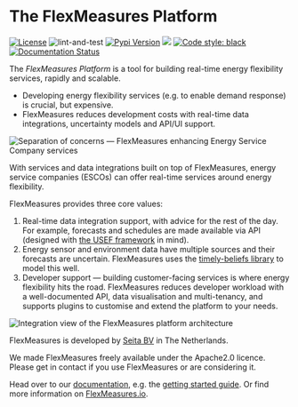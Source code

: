 # The FlexMeasures Platform

[![License](https://img.shields.io/github/license/seitabv/flexmeasures?color=blue)](https://github.com/SeitaBV/flexmeasures/blob/main/LICENSE)
![lint-and-test](https://github.com/SeitaBV/flexmeasures/workflows/lint-and-test/badge.svg)
[![Pypi Version](https://img.shields.io/pypi/v/flexmeasures.svg)](https://pypi.python.org/pypi/flexmeasures)
[![](https://img.shields.io/badge/python-3.6+-blue.svg)](https://www.python.org/downloads/)
[![Code style: black](https://img.shields.io/badge/code%20style-black-000000.svg)](https://github.com/psf/black)
[![Documentation Status](https://readthedocs.org/projects/flexmeasures/badge/?version=latest)](https://flexmeasures.readthedocs.io/en/latest/?badge=latest)

The *FlexMeasures Platform* is a tool for building real-time energy flexibility services, rapidly and scalable. 

- Developing energy flexibility services (e.g. to enable demand response) is crucial, but expensive.
- FlexMeasures reduces development costs with real-time data integrations, uncertainty models and API/UI support.

![Separation of concerns ― FlexMeasures enhancing Energy Service Company services](https://raw.githubusercontent.com/SeitaBV/screenshots/main/architecture/SeparationOfConcerns.png)


With services and data integrations built on top of FlexMeasures, energy service companies (ESCOs) can offer real-time services around energy flexibility.

FlexMeasures provides three core values:

1. Real-time data integration support, with advice for the rest of the day. For example, forecasts and schedules are made available via API (designed with [the USEF framework](https://usef.energy) in mind).
2. Energy sensor and environment data have multiple sources and their forecasts are uncertain. FlexMeasures uses the [timely-beliefs library](https://github.com/SeitaBV/timely-beliefs) to model this well.
3. Developer support ― building customer-facing services is where energy flexibility hits the road. FlexMeasures reduces developer workload with a well-documented API, data visualisation and multi-tenancy, and supports plugins to customise and extend the platform to your needs.


![Integration view of the FlexMeasures platform architecture](https://raw.githubusercontent.com/SeitaBV/screenshots/main/architecture/FlexMeasures-HighLevel.png)

FlexMeasures is developed by [Seita BV](https://www.seita.nl) in The Netherlands.

We made FlexMeasures freely available under the Apache2.0 licence. Please get in contact if you use FlexMeasures or are considering it.

Head over to our [documentation](https://flexmeasures.readthedocs.io), e.g. the [getting started guide](https://flexmeasures.readthedocs.io/en/latest/getting-started.html). Or find more information on [FlexMeasures.io](https://flexmeasures.io).

